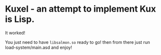 # Kuxel - an attempt to implement Kux is Lisp.

It worked!

You just need to have `libsalmon.so` ready to go! then from there just run load-system/main.asd and enjoy!
